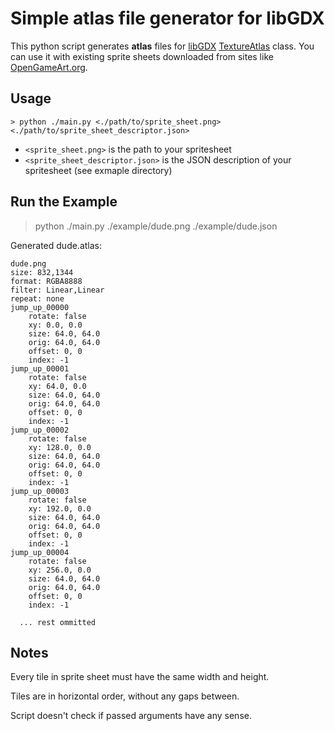 # Simple atlas file generator for libGDX
This python script generates **atlas** files for [libGDX](https://github.com/libgdx/libgdx) [TextureAtlas](https://github.com/libgdx/libgdx/wiki/Texture-packer#textureatlas) class. You can use it with existing sprite sheets downloaded from sites like [OpenGameArt.org](http://opengameart.org).

Usage
-----
```shell
> python ./main.py <./path/to/sprite_sheet.png> <./path/to/sprite_sheet_descriptor.json> 
```

- `<sprite_sheet.png>` is the path to your spritesheet
- `<sprite_sheet_descriptor.json>` is the JSON description of your spritesheet  (see exmaple directory)

Run the Example
-------
> python ./main.py ./example/dude.png ./example/dude.json
>
Generated dude.atlas:
```
dude.png
size: 832,1344
format: RGBA8888
filter: Linear,Linear
repeat: none
jump_up_00000
	rotate: false
	xy: 0.0, 0.0
	size: 64.0, 64.0
	orig: 64.0, 64.0
	offset: 0, 0
	index: -1
jump_up_00001
	rotate: false
	xy: 64.0, 0.0
	size: 64.0, 64.0
	orig: 64.0, 64.0
	offset: 0, 0
	index: -1
jump_up_00002
	rotate: false
	xy: 128.0, 0.0
	size: 64.0, 64.0
	orig: 64.0, 64.0
	offset: 0, 0
	index: -1
jump_up_00003
	rotate: false
	xy: 192.0, 0.0
	size: 64.0, 64.0
	orig: 64.0, 64.0
	offset: 0, 0
	index: -1
jump_up_00004
	rotate: false
	xy: 256.0, 0.0
	size: 64.0, 64.0
	orig: 64.0, 64.0
	offset: 0, 0
	index: -1

  ... rest ommitted
```

Notes
-----
Every tile in sprite sheet must have the same width and height.

Tiles are in horizontal order, without any gaps between.

Script doesn't check if passed arguments have any sense.

